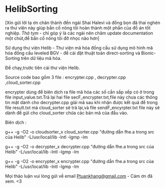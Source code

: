 # HelibSorting

[Xin gửi lời tạ ơn chân thành đến ngài Shai Halevi và đồng bọn
đã thai nghén ra thư viện này giúp bần cố nông tôi hoàn thành
một phần của đồ án tốt nghiệp. *Thả tym* - chỉ góp ý là các ngài
nên chăm update documentation một chút,để bần cố nông tôi đỡ nhọc 
não hơn]

Sử dụng thư viện Helib - Thư viện mã hóa đồng cấu sử dụng mô
hình mã hóa đồng cấu leveled BGV - để cài đặt thuật toán 
direct-sorting và Bionic-Sorting trên dữ liệu mã hóa.

Để chạy,trước tiên cài thư viện Helib.

Source code bao gồm 3 file : encrypter.cpp , decrypter.cpp
,cloud_sorter.cpp

encrypter dùng để biên dịch ra file mã hóa các số cần sắp 
xếp có ở trong file input_value.txt.Trả lại hai file
secF_encrypter.txt,file này chưa các thông tin mật dành 
cho decrypter.cpp giải mã sau khi nhận được kết quả để
trong file result.txt mà cloud_sorter sẽ trả lại,và file
sendF_encyrpter.txt file này sẽ dành để gửi cho cloud_sorter 
chứa các bản mã của đầu vào.

Biên dịch : 

g++ -g -O2 -o cloudsorter_x cloud_sorter.cpp  "đường dẫn fhe.a trong src của Helib" -L/usr/local/lib -lntl -lgmp -lm

g++ -g -O2 -o decrypter_x decrypter.cpp  "đường dẫn fhe.a trong src của Helib" -L/usr/local/lib -lntl -lgmp -lm

g++ -g -O2 -o encrypter_x encrypter.cpp  "đường dẫn fhe.a trong src của Helib" -L/usr/local/lib -lntl -lgmp -lm

Mọi thảo luận vui lòng gửi về email Ptuankhang@gmail.com - Cảm ơn đã xem. <3

